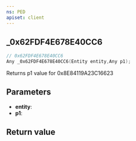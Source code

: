 ```yaml
---
ns: PED
apiset: client
---
```

## _0x62FDF4E678E40CC6

```c
// 0x62FDF4E678E40CC6
Any _0x62FDF4E678E40CC6(Entity entity,Any p1);
```

Returns p1 value for 0x8E84119A23C16623

## Parameters
* **entity**:
* **p1**:

## Return value

